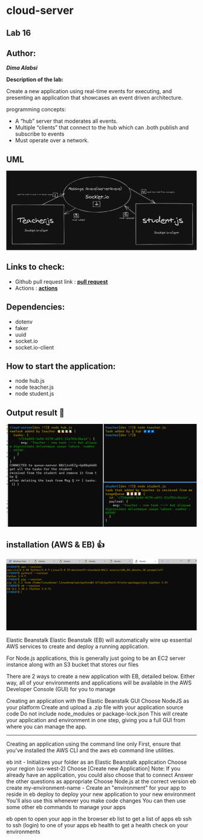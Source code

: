 # cloud-server


## Lab 16

## Author: 

***Dima Alabsi***

**Description of the lab:**  

Create a new application using real-time events for executing, and presenting an application that showcases an event driven architecture.

programming concepts:

- A “hub” server that moderates all events.
- Multiple “clients” that connect to the hub which can .both publish and subscribe to events
- Must operate over a network.



## UML

![uml](/img/UML.png)


## Links to check:


- Github pull request link : **[pull request](https://github.com/DimaAlabsi/cloud-server/pull/2)**
- Actions :  **[actions](https://github.com/DimaAlabsi/cloud-server/actions)** 


## Dependencies:  

- dotenv
- faker
- uuid
- socket.io
- socket.io-client


## How to start the application: 

- node hub.js
- node teacher.js
- node student.js


## Output result 💯

![console](/img/conoleOutput.png)






## installation (AWS & EB) 👍

![installation](/img/installation.png)



Elastic Beanstalk
Elastic Beanstalk (EB) will automatically wire up essential AWS services to create and deploy a running application.

For Node.js applications, this is generally just going to be an EC2 server instance along with an S3 bucket that stores our files

There are 2 ways to create a new application with EB, detailed below. Either way, all of your environments and applications will be available in the AWS Developer Console (GUI) for you to manage

Creating an application with the Elastic Beanstalk GUI
Choose NodeJS as your platform
Create and upload a .zip file with your application source code
Do not include node_modules or package-lock.json
This will create your application and environment in one step, giving you a full GUI from where you can manage the app.

-------------------
Creating an application using the command line only
First, ensure that you've installed the AWS CLI and the aws eb command line utilities.

eb init - Initializes your folder as an Elastic Beanstalk application
Choose your region (us-west-2)
Choose [Create new Application]
Note: If you already have an application, you could also choose that to connect
Answer the other questions as appropriate
Choose Node.js at the correct version
eb create my-environment-name - Create an "environment" for your app to reside in
eb deploy to deploy your new application to your new environment
You'll also use this whenever you make code changes
You can then use some other eb commands to manage your apps

eb open to open your app in the browser
eb list to get a list of apps
eb ssh to ssh (login) to one of your apps
eb health to get a health check on your environments